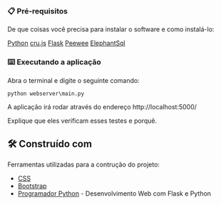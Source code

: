 ### 📋 Pré-requisitos

De que coisas você precisa para instalar o software e como instalá-lo:

[Python](https://www.python.org/downloads/)
[cru.js](https://github.com/Iazzetta/cru.js/blob/main/src/cru.js)
[Flask](https://flask.palletsprojects.com/en/3.0.x/)
[Peewee](https://docs.peewee-orm.com/en/latest/)
[ElephantSql](https://www.elephantsql.com/)



### ⌨️ Executando a aplicação

Abra o terminal e digite o seguinte comando:

```
python webserver\main.py
```

A aplicação irá rodar através do endereço http://localhost:5000/

Explique que eles verificam esses testes e porquê.

## 🛠️ Construído com

Ferramentas utilizadas para a contrução do projeto:

* [CSS](https://www.w3schools.com/css/)
* [Bootstrap](https://getbootstrap.com/)
* [Programador Python](https://www.youtube.com/playlist?list=PL39zbyHjgjrbsP3xFSc-YH-6FN8WNpglh) - Desenvolvimento Web com Flask e Python
